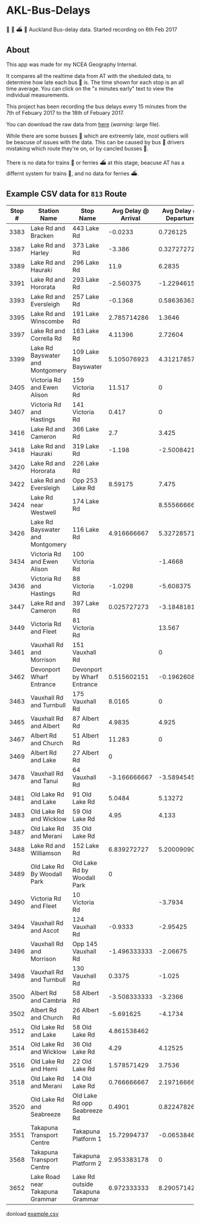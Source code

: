 # AKL-Bus-Delays
:bus: :train: :ferry: :tram: Auckland Bus-delay data. Started recording on 6th Feb 2017

## About
This app was made for my NCEA Geography Internal.   

It compares all the realtime data from AT with the sheduled data, to determine how late each bus 🚌 is.
The time shown for each stop is an all time average. 
You can click on the "x minutes early" text to view the individual measurements.


This project has been recording the bus delays every 15 minutes from the 7th of Febuary 2017 to the 18th of Febuary 2017.

You can download the raw data from [here](https://github.com/k-yle/AKL-Bus-Delays/blob/master/database.json) (*warning:* large file).


While there are some busses 🚌 which are extreemly late, most outliers will be beacuse of issues with the data.
This can be caused by bus 🚌 drivers mistaking which route they're on, or by cancled busses 🚌.

There is no data for trains 🚊 or ferries ⛴ at this stage, beacuse AT has a differnt system for trains 🚊, and no data for ferries ⛴.

## Example CSV data for `813` Route

| Stop # | Station Name                     | Stop Name                        | Avg Delay @ Arrival | Avg Delay @ Departure | 
|--------|----------------------------------|----------------------------------|---------------------|-----------------------| 
| 3383   | Lake Rd and Bracken              | 443 Lake Rd                      | -0.0233             | 0.726125              | 
| 3387   | Lake Rd and Harley               | 373 Lake Rd                      | -3.386              | 0.327272727           | 
| 3389   | Lake Rd and Hauraki              | 296 Lake Rd                      | 11.9                | 6.2835                | 
| 3391   | Lake Rd and Hororata             | 293 Lake Rd                      | -2.560375           | -1.229461538          | 
| 3393   | Lake Rd and Eversleigh           | 257 Lake Rd                      | -0.1368             | 0.586363636           | 
| 3395   | Lake Rd and Winscombe            | 191 Lake Rd                      | 2.785714286         | 1.3646                | 
| 3397   | Lake Rd and Corrella Rd          | 163 Lake Rd                      | 4.11396             | 2.72604               | 
| 3399   | Lake Rd Bayswater and Montgomery | 109 Lake Rd Bayswater            | 5.105076923         | 4.312178571           | 
| 3405   | Victoria Rd and Ewen Alison      | 159 Victoria Rd                  | 11.517              | 0                     | 
| 3407   | Victoria Rd and Hastings         | 141 Victoria Rd                  | 0.417               | 0                     | 
| 3416   | Lake Rd and Cameron              | 366 Lake Rd                      | 2.7                 | 3.425                 | 
| 3418   | Lake Rd and Hauraki              | 319 Lake Rd                      | -1.198              | -2.500842105          | 
| 3420   | Lake Rd and Hororata             | 226 Lake Rd                      |                     |                       | 
| 3422   | Lake Rd and Eversleigh           | Opp 253 Lake Rd                  | 8.59175             | 7.475                 | 
| 3424   | Lake Rd near Westwell            | 174 Lake Rd                      |                     | 8.555666667           | 
| 3426   | Lake Rd Bayswater and Montgomery | 116 Lake Rd                      | 4.916666667         | 5.327285714           | 
| 3434   | Victoria Rd and Ewen Alison      | 100 Victoria Rd                  |                     | -1.4668               | 
| 3436   | Victoria Rd and Hastings         | 88 Victoria Rd                   | -1.0298             | -5.608375             | 
| 3447   | Lake Rd and Cameron              | 397 Lake Rd                      | 0.025727273         | -3.184818182          | 
| 3449   | Victoria Rd and Fleet            | 81 Victoria Rd                   |                     | 13.567                | 
| 3461   | Vauxhall Rd and Morrison         | 151 Vauxhall Rd                  |                     | 0                     | 
| 3462   | Devonport Wharf Entrance         | Devonport by Wharf Entrance      | 0.515602151         | -0.19626087           | 
| 3463   | Vauxhall Rd and Turnbull         | 175 Vauxhall Rd                  | 8.0165              | 0                     | 
| 3465   | Vauxhall Rd and Albert           | 87 Albert Rd                     | 4.9835              | 4.925                 | 
| 3467   | Albert Rd and Church             | 51 Albert Rd                     | 11.283              | 0                     | 
| 3469   | Albert Rd and Lake               | 27 Albert Rd                     | 0                   |                       | 
| 3478   | Vauxhall Rd and Tanui            | 64 Vauxhall Rd                   | -3.166666667        | -3.589454545          | 
| 3481   | Old Lake Rd and Lake             | 91 Old Lake Rd                   | 5.0484              | 5.13272               | 
| 3483   | Old Lake Rd and Wicklow          | 59 Old Lake Rd                   | 4.95                | 4.133                 | 
| 3487   | Old Lake Rd and Merani           | 35 Old Lake Rd                   |                     |                       | 
| 3488   | Lake Rd and Williamson           | 152 Lake Rd                      | 6.839272727         | 5.200090909           | 
| 3489   | Old Lake Rd By Woodall Park      | Old Lake Rd by Woodall Park      | 0                   |                       | 
| 3490   | Victoria Rd and Fleet            | 10 Victoria Rd                   |                     | -3.7934               | 
| 3494   | Vauxhall Rd and Ascot            | 124 Vauxhall Rd                  | -0.9333             | -2.95425              | 
| 3496   | Vauxhall Rd and Morrison         | Opp 145 Vauxhall Rd              | -1.496333333        | -2.06675              | 
| 3498   | Vauxhall Rd and Turnbull         | 130 Vauxhall Rd                  | 0.3375              | -1.025                | 
| 3500   | Albert Rd and Cambria            | 58 Albert Rd                     | -3.508333333        | -3.2366               | 
| 3502   | Albert Rd and Church             | 26 Albert Rd                     | -5.691625           | -4.1734               | 
| 3512   | Old Lake Rd and Lake             | 58 Old Lake Rd                   | 4.861538462         |                       | 
| 3514   | Old Lake Rd and Wicklow          | 36 Old Lake Rd                   | 4.29                | 4.12525               | 
| 3516   | Old Lake Rd and Hemi             | 22 Old Lake Rd                   | 1.578571429         | 3.7536                | 
| 3518   | Old Lake Rd and Merani           | 14 Old Lake Rd                   | 0.766666667         | 2.197166667           | 
| 3520   | Old Lake Rd and Seabreeze        | Old Lake Rd opp Seabreeze Rd     | 0.4901              | 0.822478261           | 
| 3551   | Takapuna Transport Centre        | Takapuna Platform 1              | 15.72994737         | -0.065384615          | 
| 3568   | Takapuna Transport Centre        | Takapuna Platform 2              | 2.953383178         | 0                     | 
| 3652   | Lake Road near Takapuna Grammar  | Lake Rd outside Takapuna Grammar | 6.972333333         | 8.290571429           | 

donload  [example.csv](example.csv)
